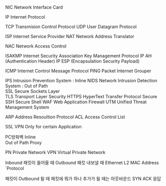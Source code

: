 
NIC Network Interface Card 

IP Internet Protocol 

TCP Transmision Control Protocol 
UDP User Datagram Protocol 

ISP Internet Service Provider 
NAT Network Address Translator 

NAC Network Access Control 

ISAKMP Internet Security Association Key Management Protocol 
IP AH (Authentication Header)
IP ESP (Encapsulation Security Payload) 

ICMP Internet Control Message Protocol 
PING Packet Internet Grouper 

IPS Intrusion Prevention System : Inline 
NIDS Network Intrusion Detection System : Out of Path  
SSL Secure Sockets Layer  
TLS Transport Layer Security 
HTTPS HyperText Transfer Protocol Secure 
SSH Secure Shell 
WAF Web Application Firewall 
UTM Unified Threat Management System 


ARP Address Resoultion Protocol 
ACL Access Control List 

SSL VPN Only for certain Application 





PC방화벽 
Inline  
Out of Path 
Proxy 

PN Private Network 
VPN Virtual Private Network  


Inbound 패킷이 들어올 때 
Outbound 패킷 내보낼 때 
Ethernet L2 MAC Address `Protocol  

패킷이 Outbound 될 때 패킷에 뭐가 하나 추가가 될 때는 아웃바운드 
SYN ACK 응답 

